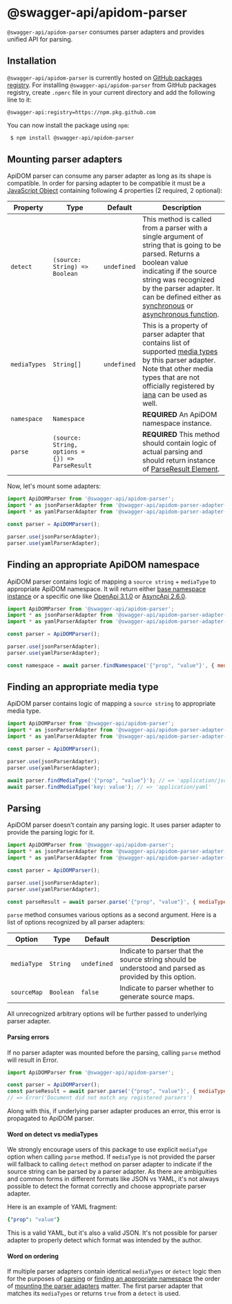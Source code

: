 # @swagger-api/apidom-parser

`@swagger-api/apidom-parser` consumes parser adapters and provides unified API for parsing.

## Installation

`@swagger-api/apidom-parser` is currently hosted on [GitHub packages registry](https://docs.github.com/en/packages/learn-github-packages/introduction-to-github-packages).
For installing `@swagger-api/apidom-parser` from GitHub packages registry, create `.npmrc` file in your current directory and add
the following line to it:

```
@swagger-api:registry=https://npm.pkg.github.com
```

You can now install the package using `npm`:

```sh
 $ npm install @swagger-api/apidom-parser
```

## Mounting parser adapters

ApiDOM parser can consume any parser adapter as long as its shape is compatible.
In order for parsing adapter to be compatible it must be a [JavaScript Object](https://developer.mozilla.org/en-US/docs/Web/JavaScript/Reference/Global_Objects/Object)
containing following 4 properties (2 required, 2 optional):

Property | Type | Default | Description
--- | --- | --- | ---
<a name="detect"></a>`detect` | `(source: String) => Boolean` | `undefined` | This method is called from a parser with a single argument of string that is going to be parsed. Returns a boolean value indicating if the source string was recognized by the parser adapter. It can be defined either as [synchronous](https://developer.mozilla.org/en-US/docs/Learn/JavaScript/Asynchronous/Introducing#synchronous_javascript) or [asynchronous function](https://developer.mozilla.org/en-US/docs/Learn/JavaScript/Asynchronous/Introducing#asynchronous_javascript).
<a name="mediaTypes"></a>`mediaTypes` | `String[]` | `undefined` | This is a property of parser adapter that contains list of supported [media types](https://www.iana.org/assignments/media-types/media-types.xhtml) by this parser adapter. Note that other media types that are not officially registered by [iana](https://www.iana.org/) can be used as well.
<a name="namespace"></a>`namespace` | `Namespace` | | **REQUIRED** An ApiDOM namespace instance.
<a name="parse"></a>`parse` | `(source: String, options = {}) => ParseResult` |  | **REQUIRED** This method should contain logic of actual parsing and should return instance of [ParseResult Element](https://github.com/swagger-api/apidom/blob/main/packages/apidom/src/elements/ParseResult.ts).

Now, let's mount some adapters:

```js
import ApiDOMParser from '@swagger-api/apidom-parser';
import * as jsonParserAdapter from '@swagger-api/apidom-parser-adapter-json';
import * as yamlParserAdapter from '@swagger-api/apidom-parser-adapter-yaml';

const parser = ApiDOMParser();

parser.use(jsonParserAdapter);
parser.use(yamlParserAdapter);
```

## Finding an appropriate ApiDOM namespace

ApiDOM parser contains logic of mapping a `source string` + `mediaType` to appropriate ApiDOM namespace.
It will return either [base namespace instance](https://github.com/swagger-api/apidom/tree/main/packages/apidom#base-namespace) or a specific one like [OpenApi 3.1.0](https://github.com/swagger-api/apidom/tree/main/packages/apidom-ns-openapi-3-1#openapi-310-namespace) or [AsyncApi 2.6.0](https://github.com/swagger-api/apidom/tree/main/packages/apidom-ns-asyncapi-2#asyncapi-2xy-namespace).

```js
import ApiDOMParser from '@swagger-api/apidom-parser';
import * as jsonParserAdapter from '@swagger-api/apidom-parser-adapter-json';
import * as yamlParserAdapter from '@swagger-api/apidom-parser-adapter-yaml';

const parser = ApiDOMParser();

parser.use(jsonParserAdapter);
parser.use(yamlParserAdapter);

const namespace = await parser.findNamespace('{"prop", "value"}', { mediaType: 'application/json' });
```

## Finding an appropriate media type

ApiDOM parser contains logic of mapping a `source string` to appropriate media type.

```js
import ApiDOMParser from '@swagger-api/apidom-parser';
import * as jsonParserAdapter from '@swagger-api/apidom-parser-adapter-json';
import * as yamlParserAdapter from '@swagger-api/apidom-parser-adapter-yaml';

const parser = ApiDOMParser();

parser.use(jsonParserAdapter);
parser.use(yamlParserAdapter);

await parser.findMediaType('{"prop", "value"}'); // => 'application/json'
await parser.findMediaType('key: value'); // => 'application/yaml'
```


## Parsing

ApiDOM parser doesn't contain any parsing logic. It uses parser adapter to provide the parsing logic for it.

```js
import ApiDOMParser from '@swagger-api/apidom-parser';
import * as jsonParserAdapter from '@swagger-api/apidom-parser-adapter-json';
import * as yamlParserAdapter from '@swagger-api/apidom-parser-adapter-yaml';

const parser = ApiDOMParser();

parser.use(jsonParserAdapter);
parser.use(yamlParserAdapter);

const parseResult = await parser.parse('{"prop", "value"}', { mediaType: 'application/json' });
```

`parse` method consumes various options as a second argument. Here is a list of options recognized by all parser adapters:

Option | Type | Default | Description
--- | --- | --- | ---
<a name="mediaType"></a>`mediaType` | `String` | `undefined` | Indicate to parser that the source string should be understood and parsed as provided by this option.
<a name="sourceMap"></a>`sourceMap` | `Boolean` | `false` | Indicate to parser whether to generate source maps.

All unrecognized arbitrary options will be further passed to underlying parser adapter.

#### Parsing errors

If no parser adapter was mounted before the parsing, calling `parse` method will result in Error.

```js
import ApiDOMParser from '@swagger-api/apidom-parser';

const parser = ApiDOMParser();
const parseResult = await parser.parse('{"prop", "value"}', { mediaType: 'application/json' });
// => Error('Document did not match any registered parsers')
```

Along with this, if underlying parser adapter produces an error, this error is propagated to ApiDOM
parser.

#### Word on detect vs mediaTypes

We strongly encourage users of this package to use explicit `mediaType` option when calling
`parse` method. If `mediaType` is not provided the parser will fallback to calling `detect` method
on parser adapter to indicate if the source string can be parsed by a parser adapter. As there are
ambiguities and common forms in different formats like JSON vs YAML, it's not always possible to
detect the format correctly and choose appropriate parser adapter.

Here is an example of YAML fragment:

```yaml
{"prop": "value"}
```

This is a valid YAML, but it's also a valid JSON. It's not possible for parser adapter to properly
detect which format was intended by the author.

#### Word on ordering

If multiple parser adapters contain identical `mediaTypes` or `detect` logic then for the purposes
of [parsing](#parsing) or [finding an appropriate namespace](#finding-an-appropriate-apidom-namespace)
the order of [mounting the parser adapters](#mounting-parser-adapters) matter. The first parser adapter that matches its `mediaTypes`
or returns `true` from a `detect` is used.
